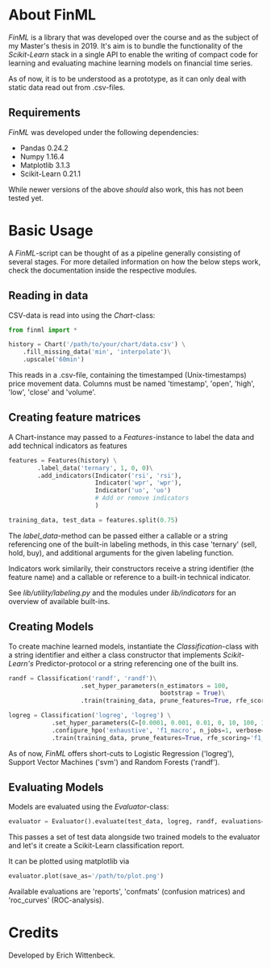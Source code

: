 
# About FinML

*FinML* is a library that was developed over the course and as the subject of my Master's thesis in 2019.
It's aim is to bundle the functionality of the *Scikit-Learn* stack in a single API to enable the writing of
compact code for learning and evaluating machine learning models on financial time series.

As of now, it is to be understood as a prototype, as it can only deal with static data read out from .csv-files.

## Requirements

*FinML* was developed under the following dependencies:

- Pandas 0.24.2
- Numpy 1.16.4
- Matplotlib 3.1.3
- Scikit-Learn 0.21.1

While newer versions of the above *should* also work, this has not been tested yet.

# Basic Usage

A *FinML*-script can be thought of as a pipeline generally consisting of several stages. For more detailed information
on how the below steps work, check the documentation inside the respective modules.

## Reading in data

CSV-data is read into using the *Chart*-class:

````python
from finml import *

history = Chart('/path/to/your/chart/data.csv') \
    .fill_missing_data('min', 'interpolate')\
    .upscale('60min')
````

This reads in a .csv-file, containing the timestamped (Unix-timestamps) price movement
data. Columns must be named 'timestamp', 'open', 'high', 'low', 'close' and 'volume'.

## Creating feature matrices

A Chart-instance may passed to a *Features*-instance to label the data and add technical
indicators as features

````python
features = Features(history) \
        .label_data('ternary', 1, 0, 0)\
        .add_indicators(Indicator('rsi', 'rsi'),
                        Indicator('wpr', 'wpr'),
                        Indicator('uo', 'uo')
                        # Add or remove indicators
                        )

training_data, test_data = features.split(0.75)
````

The *label_data*-method can be passed either a callable or a string referencing
one of the built-in labeling methods, in this case 'ternary' (sell, hold, buy), and additional arguments
for the given labeling function.

Indicators work similarily, their constructors receive a string identifier (the feature name) and a callable or reference
to a built-in technical indicator.

See *lib/utility/labeling.py* and the modules under *lib/indicators* for an overview of available built-ins.

## Creating Models

To create machine learned models, instantiate the *Classification*-class with a string identifier and either a
class constructor that implements *Scikit-Learn's* Predictor-protocol or a string referencing one of the built ins.

````python
randf = Classification('randf', 'randf')\
                    .set_hyper_parameters(n_estimators = 100,
                                          bootstrap = True)\
                    .train(training_data, prune_features=True, rfe_scoring='f1_macro')

logreg = Classification('logreg', 'logreg') \
            .set_hyper_parameters(C=[0.0001, 0.001, 0.01, 0, 10, 100, 1000]) \
            .configure_hpo('exhaustive', 'f1_macro', n_jobs=1, verbose=2) \
            .train(training_data, prune_features=True, rfe_scoring='f1_macro')
````

As of now, *FinML* offers short-cuts to Logistic Regression ('logreg'), Support Vector Machines ('svm') and 
Random Forests ('randf').

## Evaluating Models

Models are evaluated using the *Evaluator*-class:

````python
evaluator = Evaluator().evaluate(test_data, logreg, randf, evaluations=['reports'])
````

This passes a set of test data alongside two trained models to the evaluator and let's it create a Scikit-Learn
classification report.

It can be plotted using matplotlib via

````python
evaluator.plot(save_as='/path/to/plot.png')
````

Available evaluations are 'reports', 'confmats' (confusion matrices) and 'roc_curves' (ROC-analysis).

# Credits

Developed by Erich Wittenbeck.